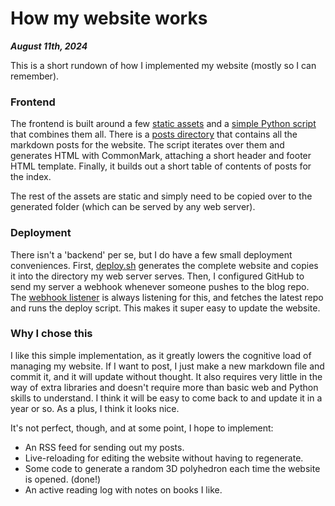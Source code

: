 How my website works
==============
***August 11th, 2024***

This is a short rundown of how I implemented my website (mostly so I can remember).

### Frontend

The frontend is built around a few [static assets](https://github.com/gavinratcliff/website/tree/main/assets) and a [simple Python script](https://github.com/gavinratcliff/website/blob/main/webhook_listener.py) that combines them all. There is a [posts directory](https://github.com/gavinratcliff/website/tree/main/posts) that contains all the markdown posts for the website. The script iterates over them and generates HTML with CommonMark, attaching a short header and footer HTML template. Finally, it builds out a short table of contents of posts for the index.

The rest of the assets are static and simply need to be copied over to the generated folder (which can be served by any web server).

### Deployment

There isn't a 'backend' per se, but I do have a few small deployment conveniences. First, [deploy.sh](https://github.com/gavinratcliff/website/blob/main/deploy.sh) generates the complete website and copies it into the directory my web server serves. Then, I configured GitHub to send my server a webhook whenever someone pushes to the blog repo. The [webhook listener](https://github.com/gavinratcliff/website/blob/main/webhook_listener.py) is always listening for this, and fetches the latest repo and runs the deploy script. This makes it super easy to update the website.

### Why I chose this

I like this simple implementation, as it greatly lowers the cognitive load of managing my website. If I want to post, I just make a new markdown file and commit it, and it will update without thought. It also requires very little in the way of extra libraries and doesn't require more than basic web and Python skills to understand. I think it will be easy to come back to and update it in a year or so. As a plus, I think it looks nice.

It's not perfect, though, and at some point, I hope to implement:

- An RSS feed for sending out my posts.
- Live-reloading for editing the website without having to regenerate.
- Some code to generate a random 3D polyhedron each time the website is opened. (done!)
- An active reading log with notes on books I like.